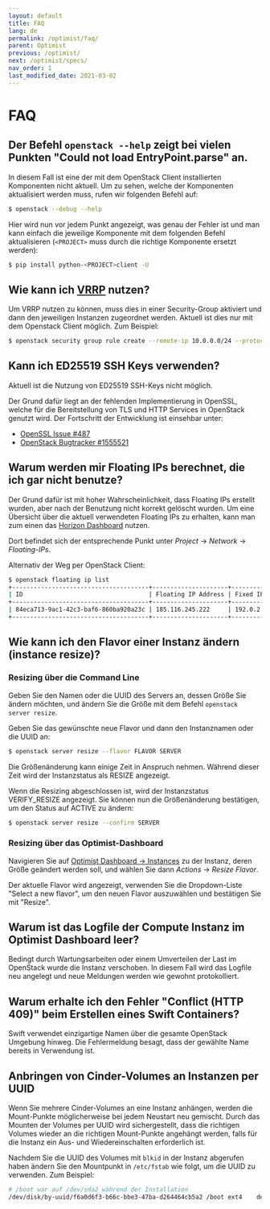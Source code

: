 ```yaml
---
layout: default
title: FAQ
lang: de
permalink: /optimist/faq/
parent: Optimist
previous: /optimist/
next: /optimist/specs/
nav_order: 1
last_modified_date: 2021-03-02
---
```


# FAQ

## Der Befehl `openstack --help` zeigt bei vielen Punkten "Could not load EntryPoint.parse" an.

In diesem Fall ist eine der mit dem OpenStack Client installierten Komponenten nicht aktuell. Um zu sehen, welche der Komponenten
aktualisiert werden muss, rufen wir folgenden Befehl auf:

```bash
$ openstack --debug --help
```

Hier wird nun vor jedem Punkt angezeigt, was genau der Fehler ist und man kann einfach die jeweilige Komponente mit dem folgenden Befehl
aktualisieren (`<PROJECT>` muss durch die richtige Komponente ersetzt werden):

```bash
$ pip install python-<PROJECT>client -U
```

## Wie kann ich [VRRP](https://de.wikipedia.org/wiki/Virtual_Router_Redundancy_Protocol) nutzen?

Um VRRP nutzen zu können, muss dies in einer Security-Group aktiviert und dann den jeweiligen Instanzen zugeordnet werden. Aktuell ist dies
nur mit dem Openstack Client möglich. Zum Beispiel:

```bash
$ openstack security group rule create --remote-ip 10.0.0.0/24 --protocol vrrp --ethertype IPv4 --ingress  default
```

## Kann ich ED25519 SSH Keys verwenden?

Aktuell ist die Nutzung von ED25519 SSH-Keys nicht möglich.

Der Grund dafür liegt an der fehlenden Implementierung in OpenSSL, welche für die Bereitstellung von TLS und HTTP Services in OpenStack
genutzt wird. Der Fortschritt der Entwicklung ist einsehbar unter:

- [OpenSSL Issue #487](https://github.com/openssl/openssl/issues/487)
- [OpenStack Bugtracker #1555521](https://bugs.launchpad.net/nova/+bug/1555521)

## Warum werden mir Floating IPs berechnet, die ich gar nicht benutze?

Der Grund dafür ist mit hoher Wahrscheinlichkeit, dass Floating IPs erstellt wurden, aber nach der Benutzung nicht korrekt gelöscht wurden.
Um eine Übersicht über die aktuell verwendeten Floating IPs zu erhalten, kann man zum einen das
[Horizon Dashboard](https://dashboard.optimist.innovo.cloud/) nutzen.

Dort befindet sich der entsprechende Punkt unter _Project_ → _Network_ → _Floating-IPs_.

Alternativ der Weg per OpenStack Client:

```bash
$ openstack floating ip list
+--------------------------------------+---------------------+------------------+--------------------------------------+--------------------------------------+----------------------------------+
| ID                                   | Floating IP Address | Fixed IP Address | Port                                 | Floating Network                     | Project                          |
+--------------------------------------+---------------------+------------------+--------------------------------------+--------------------------------------+----------------------------------+
| 84eca713-9ac1-42c3-baf6-860ba920a23c | 185.116.245.222     | 192.0.2.7        | a3097883-21cc-49fa-a060-bccc1678ece7 | 54258498-a513-47da-9369-1a644e4be692 | b15cde70d85749689e6568f973bb002  |
+--------------------------------------+---------------------+------------------+--------------------------------------+--------------------------------------+----------------------------------+
```

## Wie kann ich den Flavor einer Instanz ändern (instance resize)?

### Resizing über die Command Line

Geben Sie den Namen oder die UUID des Servers an, dessen Größe Sie ändern möchten, und ändern Sie die Größe mit dem Befehl
`openstack server resize`.

Geben Sie das gewünschte neue Flavor und dann den Instanznamen oder die UUID an:

```bash
$ openstack server resize --flavor FLAVOR SERVER
```

Die Größenänderung kann einige Zeit in Anspruch nehmen. Während dieser Zeit wird der Instanzstatus als RESIZE angezeigt.

Wenn die Resizing abgeschlossen ist, wird der Instanzstatus VERIFY_RESIZE angezeigt. Sie können nun die Größenänderung bestätigen, um den
Status auf ACTIVE zu ändern:

```bash
$ openstack server resize --confirm SERVER
```

### Resizing über das Optimist-Dashboard

Navigieren Sie auf [Optimist Dashboard → Instances](https://dashboard.optimist.innovo.cloud/project/instances/) zu der Instanz, deren Größe
geändert werden soll, und wählen Sie dann _Actions_ → _Resize Flavor_.

Der aktuelle Flavor wird angezeigt, verwenden Sie die Dropdown-Liste "Select a new flavor", um den neuen Flavor auszuwählen und bestätigen
Sie mit "Resize".

## Warum ist das Logfile der Compute Instanz im Optimist Dashboard leer?

Bedingt durch Wartungsarbeiten oder einem Umverteilen der Last im OpenStack wurde die Instanz verschoben. In diesem Fall wird das Logfile
neu angelegt und neue Meldungen werden wie gewohnt protokolliert.

## Warum erhalte ich den Fehler "Conflict (HTTP 409)" beim Erstellen eines Swift Containers?

Swift verwendet einzigartige Namen über die gesamte OpenStack Umgebung hinweg. Die Fehlermeldung besagt, dass der gewählte Name bereits in
Verwendung ist.

## Anbringen von Cinder-Volumes an Instanzen per UUID

Wenn Sie mehrere Cinder-Volumes an eine Instanz anhängen, werden die Mount-Punkte möglicherweise bei jedem Neustart neu gemischt. Durch das
Mounten der Volumes per UUID wird sichergestellt, dass die richtigen Volumes wieder an die richtigen Mount-Punkte angehängt werden, falls
für die Instanz ein Aus- und Wiedereinschalten erforderlich ist.

Nachdem Sie die UUID des Volumes mit `blkid` in der Instanz abgerufen haben ändern Sie den Mountpunkt in `/etc/fstab` wie folgt, um die
UUID zu verwenden. Zum Beispiel:

```bash
# /boot war auf /dev/sda2 während der Installation
/dev/disk/by-uuid/f6a0d6f3-b66c-bbe3-47ba-d264464cb5a2 /boot ext4    defaults        0       2
```
